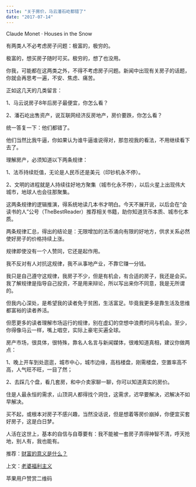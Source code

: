 ```yaml
---
title: "关于房价，马云潘石屹都错了"
date: "2017-07-14"
---
```


Claude Monet · Houses in the Snow

有两类人不必考虑房子问题：极富的，极穷的。

极富的，想买房子随时可买。极穷的，想了也没用。

你我，可能都在这两类之外，不得不考虑房子问题。新闻中出现有关房子的话题，你就会再思考一遍，不安、焦虑、痛苦。

正如这几天的几类留言：

1、马云说房子8年后房子最便宜，你怎么看？

2、潘石屹出售资产，说互联网经济反房地产，房价要跌，你怎么看？

统一答复一下：他们都错了。  

他们当然比我牛逼，你如果认为谁牛逼谁说得对，那忽视我的看法，不用继续看下去了。

理解房产，必须知道以下两条规律：

1、法币持续贬值，无论是人民币还是美元（印钞机永不停）。

2、文明的进程就是人持续往好地方聚集（城市化永不停），以后火星上出现伟大城市，地球人也会往那聚集。

这两条规律的逻辑推演，得系统地读几本书才明白。今天不展开说，以后会在“会读书的人”公号（TheBestReader）推荐相关书籍，助你知道货币本质、城市化本质。

两条规律汇总，得出的结论是：无限增加的法币涌向有限的好地方，供求关系必然使好房子的价格持续上涨。

规律即使没有一个人赞同，它还是起作用。

我不反对有人对抗这规律，我不从事地产业，不靠它赚一分钱。

我只是自己遵守这规律，我房子不少，但是有机会，有合适的房子，我还是会买。我了解规律是指导自己投资，不是用来辩论，所以写出来你不同意，我是无所谓的。

但我内心深处，是希望我的读者免于贫困，生活富足。毕竟我更多是靠生活及思维都富裕的读者养活。

但愿更多的读者理解市场运行的规律，别在虚幻的空想中浪费时间与机会。至少，你得像马云一样，嘴上唱空，实际上豪宅买遍全球。

房产市场，很具体，很特殊，靠名人名言与新闻媒体，很难知道真相，建议你做两点：

1、晚上开车到处逛逛，城市中心，城市边缘，高档楼盘，刚需楼盘，空置率高不高，人气旺不旺，一目了然；

2、去踩几个盘，看几套房，和中介卖家聊一聊，你可以知道真实的房价。

住是人最永恒的需求，山顶洞人都得找个洞住，这需求，迟早要解决，迟解决不如早解决。

买不起，或根本对房子不感兴趣，当然没话说，但是想着等房价崩掉，你便宜买套好房子，这是白日梦。

人活在这世上，基本的自信与自尊要有：我不能被一套房子弄得神智不清，呼天抢地，别人有，我也能有。

推荐：[财富的意义是什么？](http://mp.weixin.qq.com/s?__biz=MjM5NDU0Mjk2MQ==&mid=2651623224&idx=1&sn=17cad53f45b826d3e09038bdf5dcceec&chksm=bd7e0b268a09823006a0252c3399bf9644f5e46a20f10e888ddf5cfdc370fd1fc30689623e3d&scene=21#wechat_redirect)

上文：[老婆福利主义](http://mp.weixin.qq.com/s?__biz=MjM5NDU0Mjk2MQ==&mid=2651623254&idx=1&sn=8690fe5a44509af162d095aceeaf415f&chksm=bd7e0b488a09825eda9843976c4158f8a6fa4d12be512ab2a62eca54e646a3db4a427e0303ee&scene=21#wechat_redirect)

苹果用户赞赏二维码
